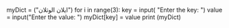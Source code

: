 myDict = ("ايلان الوثلان")
for i in range(3):
key = input( "Enter the key: ")
value = input("Enter the value: ")
myDict[key] = value
print (myDict)
